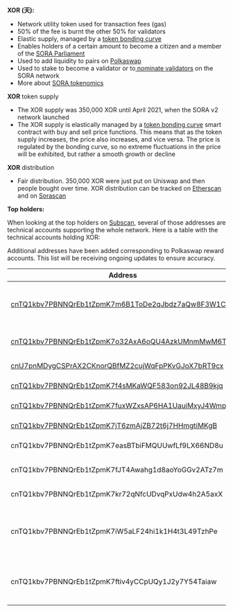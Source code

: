 **XOR (天):**

- Network utility token used for transaction fees (gas)&#x20;
- 50% of the fee is burnt the other 50% for validators&#x20;
- Elastic supply, managed by a [token bonding curve](https://medium.com/sora-xor/sora-the-new-economic-order-3ec3f0327e5a)
- Enables holders of a certain amount to become a citizen and a member of the [SORA Parliament](https://medium.com/sora-xor/the-sora-parliament-af8184dae384)
- Used to add liquidity to pairs on [Polkaswap](https://polkaswap.io/)
- Used to stake to become a validator or to[ nominate validators](https://wiki.sora.org/guides/how-to-nominate-validators-stake-your-xor) on the SORA network
- More about [SORA tokenomics](https://medium.com/sora-xor/sora-the-new-economic-order-3ec3f0327e5a)

**XOR** token supply

- The XOR supply was 350,000 XOR until April 2021, when the SORA v2 network launched
- The XOR supply is elastically managed by a [token bonding curve](https://wiki.sora.org/token-bonding-curve) smart contract with buy and sell price functions. This means that as the token supply increases, the price also increases, and vice versa. The price is regulated by the bonding curve, so no extreme fluctuations in the price will be exhibited, but rather a smooth growth or decline

**XOR** distribution

- Fair distribution. 350,000 XOR were just put on Uniswap and then people bought over time. XOR distribution can be tracked on [Etherscan](https://etherscan.io/token/0x40FD72257597aA14C7231A7B1aaa29Fce868F677#balances) and on [Sorascan](https://sorascan.com/sora-mainnet/account)

**Top holders:**

When looking at the top holders on [Subscan](https://sora.subscan.io/account), several of those addresses are technical accounts supporting the whole network. Here is a table with the technical accounts holding XOR:

Additional addresses have been added corresponding to Polkaswap reward accounts. This list will be receiving ongoing updates to ensure accuracy.

| Address                                                                                                                                 | Role                                                                                                                               |
| --------------------------------------------------------------------------------------------------------------------------------------- | ---------------------------------------------------------------------------------------------------------------------------------- |
| [cnTQ1kbv7PBNNQrEb1tZpmK7m6B1ToDe2qJbdz7aQw8F3W1CK ](https://sora.subscan.io/account/cnTQ1kbv7PBNNQrEb1tZpmK7m6B1ToDe2qJbdz7aQw8F3W1CK) | **Smart contract of the Ethereum bridge**                                                                                          |
| [cnTQ1kbv7PBNNQrEb1tZpmK7o32AxA6oQU4AzkUMnmMwM6Tk7](https://sora.subscan.io/account/cnTQ1kbv7PBNNQrEb1tZpmK7o32AxA6oQU4AzkUMnmMwM6Tk7)  | **XOR-PSWAP pool**                                                                                                                 |
| [cnU7pnMDygCSPrAX2CKnorQBfMZ2cujWqFpPKvGJoX7bRT9cx](https://sora.subscan.io/account/cnU7pnMDygCSPrAX2CKnorQBfMZ2cujWqFpPKvGJoX7bRT9cx)  | [**JP Games loan**](https://medium.com/sora-xor/sora-xor-could-be-the-official-native-token-of-the-pegasus-world-kit-4ac45fd7cc32) |
| [cnTQ1kbv7PBNNQrEb1tZpmK7f4sMKaWQF583on92JL48B9kjq ](https://sora.subscan.io/account/cnTQ1kbv7PBNNQrEb1tZpmK7f4sMKaWQF583on92JL48B9kjq) | **XOR-VAL pool**                                                                                                                   |
| [cnTQ1kbv7PBNNQrEb1tZpmK7fuxWZxsAP6HA1UauiMxyJ4Wmp ](https://sora.subscan.io/account/cnTQ1kbv7PBNNQrEb1tZpmK7fuxWZxsAP6HA1UauiMxyJ4Wmp) | **XOR-DAI pool**                                                                                                                   |
| [cnTQ1kbv7PBNNQrEb1tZpmK7jT6zmAjZB72t6j7HHmgtiMKgB ](https://sora.subscan.io/account/cnTQ1kbv7PBNNQrEb1tZpmK7jT6zmAjZB72t6j7HHmgtiMKgB) | **XOR-ETH pool**                                                                                                                   |
| cnTQ1kbv7PBNNQrEb1tZpmK7easBTbiFMQUUwfLf9LX66ND8u                                                                                       | **TBC Rewards**                                                                                                                    |
| cnTQ1kbv7PBNNQrEb1tZpmK7fJT4Awahg1d8aoYoGGv2ATz7m                                                                                       | **Market Maker Rewards**                                                                                                           |
| cnTQ1kbv7PBNNQrEb1tZpmK7kr72qNfcUDvqPxUdw4h2A5axX                                                                                       | **Farming Rewards**                                                                                                                |
| cnTQ1kbv7PBNNQrEb1tZpmK7iW5aLF24hi1k1H4t3L49TzhPe                                                                                       | **Pre-Launch PSWAP and VAL Reserve Account**                                                                                       |
| cnTQ1kbv7PBNNQrEb1tZpmK7ftiv4yCCpUQy1J2y7Y54Taiaw                                                                                       | **PSWAP Distribution for Liquidity Providers**                                                                                     |
